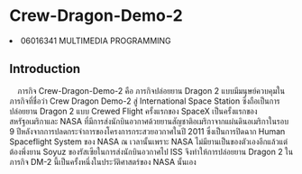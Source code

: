 # Crew-Dragon-Demo-2
<li>06016341 MULTIMEDIA PROGRAMMING </li>


## Introduction
&emsp;ภารกิจ Crew-Dragon-Demo-2 คือ ภารกิจปล่อยยาน Dragon 2 แบบมีมนุษย์ควบคุมในภารกิจที่ชื่อว่า Crew Dragon Demo-2 สู่ International Space Station ซึ่งถือเป็นการปล่อยยาน Dragon 2 แบบ Crewed Flight ครั้งแรกของ SpaceX เป็นครั้งแรกของสหรัฐอเมริกาและ NASA ที่มีการส่งนักบินอวกาศด้วยยานสัญชาติอเมริกาจากแผ่นดินอเมริกาในรอบ 9 ปีหลังจากการปลดกระจำการของโครงการกระสวยอวกาศในปี 2011 ซึ่งเป็นการปิดฉาก Human Spaceflight System ของ NASA ณ เวลานั้นเพราะ NASA ไม่มียานเป็นของตัวเองอีกแล้วแต่ต้องพึ่งยาน Soyuz ของรัสเซียในการส่งนักบินอวกาศไป ISS จึงทำให้การปล่อยยาน Dragon 2 ในภารกิจ DM-2 นี้เป็นครั้งหนึ่งในประวัติศาสตร์ของ NASA นั้นเอง
